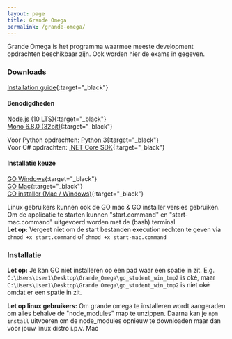 ```yaml
---
layout: page
title: Grande Omega
permalink: /grande-omega/
---
```


Grande Omega is het programma waarmee meeste development opdrachten beschikbaar zijn.
Ook worden hier de exams in gegeven.

### Downloads
[Installation guide](https://drive.google.com/file/d/1VXy1BzQrsTUkZeqw1qJjX4e_TI2lVYGi/view?usp=sharing){:target="_black"}  

#### Benodigdheden
[Node.js (10 LTS)](https://nodejs.org/en/download/){:target="_black"}  
[Mono 6.8.0 (32bit)](https://www.mono-project.com/download){:target="_black"}

Voor Python opdrachten: [Python 3](https://www.python.org/downloads/){:target="_black"}  
Voor C# opdrachten: [.NET Core SDK](https://dotnet.microsoft.com/download){:target="_black"}

#### Installatie keuze
[GO Windows](http://grandeomega.com/downloads/go_student_win.zip){:target="_black"}  
[GO Mac](http://grandeomega.com/downloads/go_student_mac.zip){:target="_black"}  
[GO installer (Mac / Windows)](http://grandeomega.com/downloads/go_student_app.zip){:target="_black"}

Linux gebruikers kunnen ook de GO mac & GO installer versies gebruiken.
Om de applicatie te starten kunnen "start.command" en "start-mac.command" uitgevoerd worden met de (bash) terminal  
**Let op:** Vergeet niet om de start bestanden execution rechten te geven via `chmod +x start.command` of `chmod +x start-mac.command`

### Installatie
**Let op:** Je kan GO niet installeren op een pad waar een spatie in zit.
E.g. `C:\Users\User1\Desktop\Grande_Omega\go_student_win_tmp2` is oké, maar `C:\Users\User1\Desktop\Grande Omega\go_student_win_tmp2` is niet oké omdat er een spatie in zit.

**Let op linux gebruikers:** Om grande omega te installeren wordt aangeraden om alles behalve de "node_modules" map te unzippen.
Daarna kan je `npm install` uitvoeren om de node_modules opnieuw te downloaden maar dan voor jouw linux distro i.p.v. Mac
